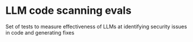 # LLM code scanning evals

Set of tests to measure effectiveness of LLMs at identifying security issues in code and generating fixes
